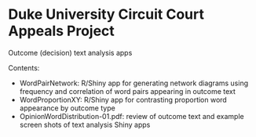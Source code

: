 # Duke University Circuit Court Appeals Project

Outcome (decision) text analysis apps

Contents:
<ul>
  <li>WordPairNetwork: R/Shiny app for generating network diagrams using frequency and correlation of word pairs appearing in outcome text</li>
  <li>WordProportionXY: R/Shiny app for contrasting proportion word appearance by outcome type</li>
  <li>OpinionWordDistribution-01.pdf: review of outcome text and example screen shots of text analysis Shiny apps</li>
</ul>

